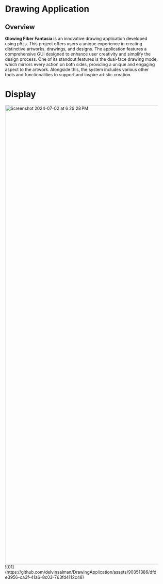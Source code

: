 # Drawing Application

## Overview
**Glowing Fiber Fantasia** is an innovative drawing application developed using p5.js. This project offers users a unique experience in creating distinctive artworks, drawings, and designs. The application features a comprehensive GUI designed to enhance user creativity and simplify the design process. One of its standout features is the dual-face drawing mode, which mirrors every action on both sides, providing a unique and engaging aspect to the artwork. Alongside this, the system includes various other tools and functionalities to support and inspire artistic creation.



# Display 

<img width="1512" alt="Screenshot 2024-07-02 at 6 29 28 PM" src="https://github.com/delvinsalman/DrawingApplication/assets/90351386/07c51188-4e1d-4b67-bec4-f770f7d70e8f">
![01](https://github.com/delvinsalman/DrawingApplication/assets/90351386/dfde3956-ca3f-41a6-8c03-763fd4112c48)


